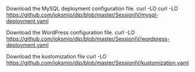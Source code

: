 Download the MySQL deployment configuration file.
curl -LO curl -LO https://github.com/ioksmio/dip/blob/master/SessionIV/mysql-deployment.yaml

Download the WordPress configuration file.
curl -LO https://github.com/ioksmio/dip/blob/master/SessionIV/wordpress-deployment.yaml

Download the kustomization file
curl -LO https://github.com/ioksmio/dip/blob/master/SessionIV/kustomization.yaml
